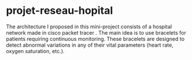 # projet-reseau-hopital
The architecture I proposed in this mini-project consists of a hospital network made in cisco packet tracer . The main idea is to use bracelets for patients requiring continuous monitoring. These bracelets are designed to detect abnormal variations in any of their vital parameters (heart rate, oxygen saturation, etc.).
